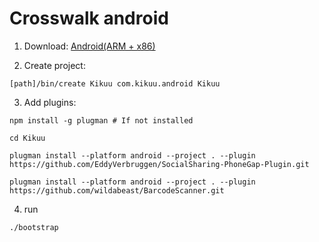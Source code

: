 # Crosswalk android

1. Download: [Android(ARM + x86)](https://download.01.org/crosswalk/releases/crosswalk/android/stable/11.40.277.7/crosswalk-11.40.277.7.zip)

2. Create project:

```
[path]/bin/create Kikuu com.kikuu.android Kikuu
```

3. Add plugins:

```
npm install -g plugman # If not installed

cd Kikuu

plugman install --platform android --project . --plugin https://github.com/EddyVerbruggen/SocialSharing-PhoneGap-Plugin.git

plugman install --platform android --project . --plugin https://github.com/wildabeast/BarcodeScanner.git
```

4. run

```
./bootstrap
```